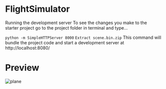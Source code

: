 # FlightSimulator
Running the development server
To see the changes you make to the starter project go to the project folder in terminal and type...

`python -m SimpleHTTPServer 8000`
`Extract scene.bin.zip`
This command will bundle the project code and start a development server at http://localhost:8080/

# Preview
![plane](https://user-images.githubusercontent.com/33171451/130793530-cd90848c-fab0-432d-b0a9-fa5e86c0373d.gif)
